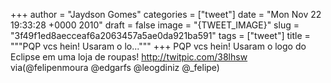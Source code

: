 
+++
author = "Jaydson Gomes"
categories = ["tweet"]
date = "Mon Nov 22 19:33:28 +0000 2010"
draft = false
image = "{TWEET_IMAGE}"
slug = "3f49f1ed8aecceaf6a2063457a5ae0da921ba591"
tags = ["tweet"]
title = """PQP vcs hein! Usaram o lo..."""
+++
PQP vcs hein! Usaram o logo do Eclipse em uma loja de roupas! http://twitpic.com/38lhsw via(@felipenmoura @edgarfs @leogdiniz @_felipe)
